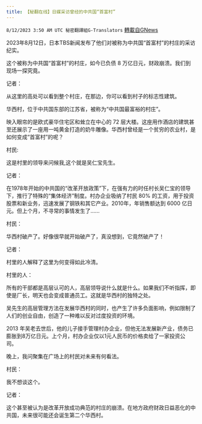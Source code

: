 ```yaml
---
title: 【秘翻在线】日媒采访曾经的中共国“首富村”
---
```

`8/12/2023 3:50 AM UTC 秘密翻譯組G-Translators` [轉載自GNews](https://gnews.org/articles/1547071)

2023年8月12日，日本TBS新闻发布了他们对被称为中共国“首富村”的村庄的采访纪实。

这个被称为中共国“首富村”的村庄，如今已负债 8 万亿日元，财政崩溃。我们到现场一探究竟。

记者：

从这里的高处可以看到整个村庄，在那边，你可以看到村子的标志性建筑。

华西村，位于中共国东部的江苏省，被称为“中共国最富裕的村庄”。

映入眼帘的是欧式豪华住宅区和耸立在中心的 72 层大楼。这座用作酒店的建筑甚至还展示了一座用一吨黄金打造的奶牛雕像。华西村曾经是一个贫穷的农业村，是如何变成“首富村”的呢？

村民:

这是村里的领导来问候我,这个就是吴仁宝先生。

记者：

在1978年开始的中共国的“改革开放政策”下，在强有力的时任村长吴仁宝的领导下，推行了特殊的“集体经济”制度。村办企业吸纳了村民 80% 的工资，用于投资股票和新业务，迅速发展了钢铁和其它产业。2010年，年销售额达到 6000 亿日元。但上个月，不寻常的事情发生了......

村民：

华西村破产了。好像很早就开始破产了，真没想到，它竟然破产了！

记者：

村里的人解释了这里为何变得如此冷清。

村里的人：

所有的干部都是高层认可的人，高层领导说什么就是什么。如果我们不听指挥，即使是厂长，明天也会变成普通员工。这就是华西村的独特之处。

吴先生的高层管理方法在发展华西村的同时，也产生了许多负面影响，例如限制了人们的创业自由，创造了一种难以反对过度投资的环境。

2013 年吴老去世后，他的儿子接手管理村办企业，但他无法发展新产业，债务已膨胀到8万亿日元。上个月，村办企业仅以1元人民币的价格卖给了一家投资公司。

晚上，我问聚集在广场上的村民对未来有何看法。

村民：

我不想谈这个。

记者：

这个甚至被认为是改革开放成功典范的村庄的崩溃。在地方政府财政日益恶化的中共国，未来很可能还会诞生第二个华西村。
